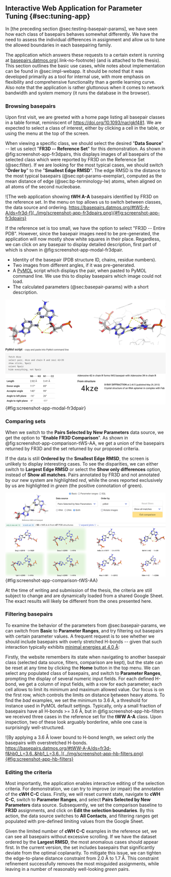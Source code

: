 ## Interactive Web Application for Parameter Tuning {#sec:tuning-app}

In [the preceding section @sec:testing-basepair-params], we have seen how each class of basepairs behaves somewhat differently.
We have the need to assess the individual differences in assignment and allow us to tune the allowed boundaries in each basepairing family.
<!-- Moreover, it is far from ideal to establish different selection criteria for each class, based on the FR3D observations, the approach was only fit as a proof of concept.
Instead, we would prefer to get simpler model, ideally with shared limits for most classes or within each basepairing family.
This requires a significant amount of manual effort in selecting appropriate boundaries for each parameter in each class.
Therefore, we need a tool to speed up: -->

<!-- 1. Exploration of individual instances of each basepair class.
2. Compare the differences between basepairs assigned by FR3D and by a set of our selection criteria;
3. And finally, interactively tuning the selection criteria. -->

The application which answers these requests to a certain extent is running at [basepairs.datmos.org](https://basepairs.datmos.org){.link-no-footnote} (and is attached to the thesis).
This section outlines the basic use cases, while notes about implementation can be found in @sec:impl-webapp.
It should be noted that it was developed primarily as a tool for internal use, with more emphasis on flexibility and comprehensive functionality than a gentle learning curve.
Also note that the application is rather gluttonous when it comes to network bandwidth and system memory (it runs the database in the browser).

### Browsing basepairs

Upon first visit, we are greeted with a home page listing all basepair classes in a table format, reminiscent of <https://doi.org/10.1093/nar/gkf481>.
We are expected to select a class of interest, either by clicking a cell in the table, or using the menu at the top of the screen.

When viewing a specific class, we should select the desired "**Data Source**" -- let us select "**FR3D -- Reference Set**" for this demonstration.
As shown in @fig:screenshot-app-fr3dpairs, this displays images of all basepairs of the selected class which were reported by FR3D on the Reference Set (@sec:filter).
If we are looking for the most typical cases, we should switch "**Order by**" to the "**Smallest Edge RMSD**".
The edge RMSD is the distance to the most typical basepairs (@sec:opt-params-exemplar), computed as the mean distance of edge (@sec:bp-terminology-lw) atoms, when aligned on all atoms of the second nucleobase.

![The web application showing **tWH A-A** basepairs identified by FR3D on the reference set. In the menu on top allows us to switch between classes, the data source and ordering. https://basepairs.datmos.org/#tWS-A-A/ds=fr3d-f](../img/screenshot-app-fr3dpairs.png){#fig:screenshot-app-fr3dpairs}


If the reference set is too small, we have the option to select "FR3D -- Entire PDB".
However, since the basepair images need to be pre-generated, the application will now mostly show white squares in their place.
Regardless, we can click on any basepair to display detailed description, first part of which is shown in @fig:screenshot-app-modal-fr3dpair.


* Identity of the basepair (PDB structure ID, chains, residue numbers).
* Two images from different angles, if it was pre-generated.
* A [PyMOL](https://github.com/schrodinger/pymol-open-source) script which displays the pair, when pasted to PyMOL command line. We use this to display basepairs which image could not load.
* The calculated parameters (@sec:basepair-params) with a short description.

![The detailed information about a given basepair instance includes two images rotated along the X axis to quickly see the planarity, information about the source structure, instruction to display it interactively in PyMOL and below the screenshot is a table of all calculated parameters.](../img/screenshot-app-modal-fr3dpair.png){#fig:screenshot-app-modal-fr3dpair}

### Comparing sets

When we switch to the **Pairs Selected by New Parameters** data source, we get the option to "**Enable FR3D Comparison**".
As shown in @fig:screenshot-app-comparison-tWS-AA, we get a union of the basepairs returned by FR3D and the set returned by our proposed criteria.

If the data is still **Ordered by** the **Smallest Edge RMSD**, the screen is unlikely to display interesting cases.
To see the disparities, we can either switch to **Largest Edge RMSD** or select the **Show only differences** option, instead of **Show all matches**.
Pairs annotated by FR3D and not annotated by our new system are highlighted _red_, while the ones reported exclusively by us are highlighted in _green_ (the positive connotation of green).

![Comparison between FR3D assignment and the assignment according to our new criteria (current in development). The basepairs highlighed in green are _false positives_, i.e., not reported by FR3D.](../img/screenshot-app-comparison-tWS-AA.png){#fig:screenshot-app-comparison-tWS-AA}

At the time of writing and submission of the thesis, the criteria are still subject to change and are dynamically loaded from a shared Google Sheet.
The exact results will likely be different from the ones presented here.

### Filtering basepairs

To examine the behavior of the parameters from @sec:basepair-params, we can switch from **Basic** to **Parameter Ranges**, and try filtering out basepairs with certain parameter values.
A frequent request is to see whether we should include basepairs with overly stretched H-bonds -- given that such interaction typically exhibits [minimal energies at 4.0 Å](https://archive.org/details/introductiontohy0000jeff):

Firstly, the website remembers its state when navigating to another basepair class (selected data source, filters, comparison are kept), but the state can be reset at any time by clicking the **Home** button in the top menu.
We can select any populated class of basepairs, and switch to **Parameter Ranges**, prompting the display of several numeric input fields.
For each defined H-bond, we get a column of input fields, with a row for each parameter; each cell allows to limit its minimum and maximum allowed value.
Our focus is on the first row, which controls the limits on distance between heavy atoms.
To find the _bad_ examples, we set the minimum to 3.6 Å, a threshold for instance used in PyMOL default settings.
Typically, only a small fraction of basepairs have all H-bonds >= 3.6 Å, but in @fig:screenshot-app-hb-filters we received three cases in the reference set for the **tWW A-A** class.
Upon inspection, two of these look arguably borderline, while one case is surprisingly well-structured.

![By applying a 3.6 Å lower bound to H-bond length, we select only the basepairs with overstretched H-bonds. https://basepairs.datmos.org/#tWW-A-A/ds=fr3d-f&hb0_L=3.6..&hb1_L=3.6..](../img/screenshot-app-hb-filters.png){#fig:screenshot-app-hb-filters}

### Editing the criteria

Most importantly, the application enables interactive editing of the selection criteria.
For demonstration, we can try to improve (or impair) the annotation of the **cWH C-C** class.
Firstly, we will reset current state, navigate to **cWH C-C**, switch to **Parameter Ranges**, and select **Pairs Selected by New Parameters** data source.
Subsequently, we set the comparison baseline to **FR3D** assignments, and click on **Edit the selection boundaries**.
By this action, the data source switches to **All Contacts**, and filtering ranges get populated with pre-defined limiting values from the Google Sheet.

Given the limited number of **cWH C-C** examples in the reference set, we can see all basepairs without excessive scrolling.
If we have the dataset ordered by the **Largest RMSD**, the most anomalous cases should appear first.
In the current version, the set includes basepairs that significantly deviate from the optimal coplanarity.
To mitigate this issue, we can tighten the edge-to-plane distance constraint from 2.0 Å to 1.7 Å.
This constraint refinement successfully removes the most misguided assignments, while leaving in a number of reasonably well-looking _green_ pairs.

